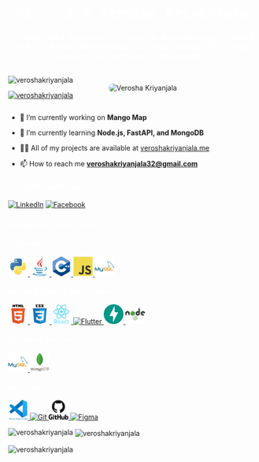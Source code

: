<h1 align="center" style="font-family: 'Fira Code', monospace; color: #FFFFFF;">Hi 👋, I'm Verosha Kriyanjala</h1>
<h3 align="center" style="font-family: 'Fira Code', monospace; color: #FFFFFF;">A dedicated Computer Science & Engineering student with a strong foundation in programming and a keen interest in software development.</h3>

<div style="display: flex; justify-content: space-between; align-items: center;">
  <div>
    <p align="left"> 
      <img src="https://komarev.com/ghpvc/?username=veroshakriyanjala&label=Profile%20views&color=0e75b6&style=flat" alt="veroshakriyanjala" /> 
    </p>
    <p align="left"> 
      <a href="https://github.com/ryo-ma/github-profile-trophy">
        <img src="https://github-profile-trophy.vercel.app/?username=veroshakriyanjala" alt="veroshakriyanjala" />
      </a> 
    </p>
  </div>
  <div>
    <img src="https://your-image-link-here.png" alt="Verosha Kriyanjala" width="300" align="right" style="border-radius: 15px;">
  </div>
</div>

- 🔭 I’m currently working on **Mango Map**

- 🌱 I’m currently learning **Node.js, FastAPI, and MongoDB**

- 👨‍💻 All of my projects are available at [veroshakriyanjala.me](https://veroshakriyanjala.me)

- 📫 How to reach me **veroshakriyanjala32@gmail.com**

<h3 align="left" style="font-family: 'Fira Code', monospace; color: #FFFFFF;">Connect with me:</h3>
<p align="left">
<a href="https://linkedin.com/in/verosha-kriyanjala" target="blank"><img align="center" src="https://raw.githubusercontent.com/rahuldkjain/github-profile-readme-generator/master/src/images/icons/Social/linked-in-alt.svg" alt="LinkedIn" height="30" width="40" /></a>
<a href="https://fb.com/verosha.kriyanjala" target="blank"><img align="center" src="https://raw.githubusercontent.com/rahuldkjain/github-profile-readme-generator/master/src/images/icons/Social/facebook.svg" alt="Facebook" height="30" width="40" /></a>
</p>

<h3 align="left" style="font-family: 'Fira Code', monospace; color: #FFFFFF;">Languages and Tools:</h3>

<h4 style="font-family: 'Fira Code', monospace; color: #FFFFFF;">Languages:</h4>
<p align="left">
<a href="https://www.python.org" target="_blank" rel="noreferrer"> <img src="https://raw.githubusercontent.com/devicons/devicon/master/icons/python/python-original.svg" alt="Python" width="40" height="40"/> </a>
<a href="https://www.java.com" target="_blank" rel="noreferrer"> <img src="https://raw.githubusercontent.com/devicons/devicon/master/icons/java/java-original.svg" alt="Java" width="40" height="40"/> </a>
<a href="https://www.cplusplus.com" target="_blank" rel="noreferrer"> <img src="https://raw.githubusercontent.com/devicons/devicon/master/icons/cplusplus/cplusplus-original.svg" alt="C++" width="40" height="40"/> </a>
<a href="https://developer.mozilla.org/en-US/docs/Web/JavaScript" target="_blank" rel="noreferrer"> <img src="https://raw.githubusercontent.com/devicons/devicon/master/icons/javascript/javascript-original.svg" alt="JavaScript" width="40" height="40"/> </a>
<a href="https://www.mysql.com" target="_blank" rel="noreferrer"> <img src="https://raw.githubusercontent.com/devicons/devicon/master/icons/mysql/mysql-original-wordmark.svg" alt="SQL" width="40" height="40"/> </a>
</p>

<h4 style="font-family: 'Fira Code', monospace; color: #FFFFFF;">Web and Mobile Development:</h4>
<p align="left">
<a href="https://www.w3.org/html/" target="_blank" rel="noreferrer"> <img src="https://raw.githubusercontent.com/devicons/devicon/master/icons/html5/html5-original-wordmark.svg" alt="HTML5" width="40" height="40"/> </a>
<a href="https://www.w3schools.com/css/" target="_blank" rel="noreferrer"> <img src="https://raw.githubusercontent.com/devicons/devicon/master/icons/css3/css3-original-wordmark.svg" alt="CSS3" width="40" height="40"/> </a>
<a href="https://reactjs.org/" target="_blank" rel="noreferrer"> <img src="https://raw.githubusercontent.com/devicons/devicon/master/icons/react/react-original-wordmark.svg" alt="React" width="40" height="40"/> </a>
<a href="https://flutter.dev" target="_blank" rel="noreferrer"> <img src="https://www.vectorlogo.zone/logos/flutterio/flutterio-icon.svg" alt="Flutter" width="40" height="40"/> </a>
<a href="https://fastapi.tiangolo.com/" target="_blank" rel="noreferrer"> <img src="https://raw.githubusercontent.com/devicons/devicon/master/icons/fastapi/fastapi-plain.svg" alt="FastAPI" width="40" height="40"/> </a>
<a href="https://nodejs.org" target="_blank" rel="noreferrer"> <img src="https://raw.githubusercontent.com/devicons/devicon/master/icons/nodejs/nodejs-original-wordmark.svg" alt="Node.js" width="40" height="40"/> </a>
</p>

<h4 style="font-family: 'Fira Code', monospace; color: #FFFFFF;">Database Systems:</h4>
<p align="left">
<a href="https://www.mysql.com/" target="_blank" rel="noreferrer"> <img src="https://raw.githubusercontent.com/devicons/devicon/master/icons/mysql/mysql-original-wordmark.svg" alt="MySQL" width="40" height="40"/> </a>
<a href="https://www.mongodb.com/" target="_blank" rel="noreferrer"> <img src="https://raw.githubusercontent.com/devicons/devicon/master/icons/mongodb/mongodb-original-wordmark.svg" alt="MongoDB" width="40" height="40"/> </a>
</p>

<h4 style="font-family: 'Fira Code', monospace; color: #FFFFFF;">Developer Tools:</h4>
<p align="left">
<a href="https://code.visualstudio.com/" target="_blank" rel="noreferrer"> <img src="https://raw.githubusercontent.com/devicons/devicon/master/icons/vscode/vscode-original-wordmark.svg" alt="VS Code" width="40" height="40"/> </a>
<a href="https://git-scm.com/" target="_blank" rel="noreferrer"> <img src="https://www.vectorlogo.zone/logos/git-scm/git-scm-icon.svg" alt="Git" width="40" height="40"/> </a>
<a href="https://github.com/" target="_blank" rel="noreferrer"> <img src="https://raw.githubusercontent.com/devicons/devicon/master/icons/github/github-original-wordmark.svg" alt="GitHub" width="40" height="40"/> </a>
<a href="https://www.figma.com/" target="_blank" rel="noreferrer"> <img src="https://www.vectorlogo.zone/logos/figma/figma-icon.svg" alt="Figma" width="40" height="40"/> </a>
</p>

<p><img align="left" src="https://github-readme-stats.vercel.app/api/top-langs?username=veroshakriyanjala&show_icons=true&locale=en&layout=compact&theme=dark" alt="veroshakriyanjala" /></p>

<p>&nbsp;<img align="center" src="https://github-readme-stats.vercel.app/api?username=veroshakriyanjala&show_icons=true&locale=en&theme=dark" alt="veroshakriyanjala" /></p>

<p><img align="center" src="https://github-readme-streak-stats.herokuapp.com/?user=veroshakriyanjala&theme=dark" alt="veroshakriyanjala" /></p>
